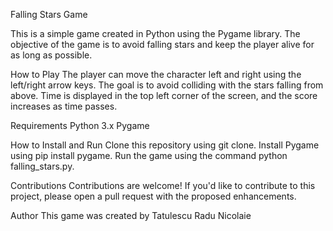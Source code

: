 Falling Stars Game

This is a simple game created in Python using the Pygame library. The objective of the game is to avoid falling stars and keep the player alive for as long as possible.

How to Play
The player can move the character left and right using the left/right arrow keys.
The goal is to avoid colliding with the stars falling from above.
Time is displayed in the top left corner of the screen, and the score increases as time passes.

Requirements
Python 3.x
Pygame

How to Install and Run
Clone this repository using git clone.
Install Pygame using pip install pygame.
Run the game using the command python falling_stars.py.

Contributions
Contributions are welcome! If you'd like to contribute to this project, please open a pull request with the proposed enhancements.

Author
This game was created by Tatulescu Radu Nicolaie
